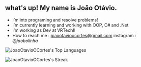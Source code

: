  ## what's up! My name is João Otávio. 
- I’m into programing and resolve problems!
- I’m currently learning and working with OOP, C# and .Net
- I’m working as Dev at VRTech!!
- How to reach me : joaootavioocortes@gmail.com
                            instagram : @_jaobolinha_                   

![JoaoOtavioOCortes's Top Languages](https://github-readme-stats.vercel.app/api/top-langs/?username=JoaoOtavioOCortes&theme=vue-dark&show_icons=true&hide_border=true&layout=compact)

![JoaoOtavioOCortes's Streak](https://github-readme-streak-stats.herokuapp.com/?user=JoaoOtavioOCortes&theme=vue-dark&hide_border=true)
